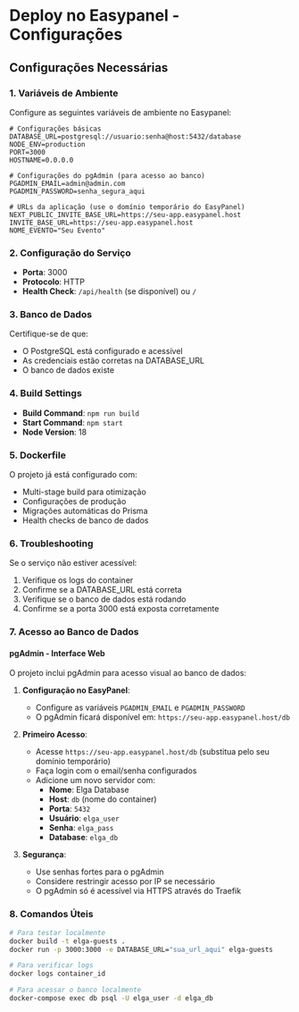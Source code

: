 # Deploy no Easypanel - Configurações

## Configurações Necessárias

### 1. Variáveis de Ambiente
Configure as seguintes variáveis de ambiente no Easypanel:

```
# Configurações básicas
DATABASE_URL=postgresql://usuario:senha@host:5432/database
NODE_ENV=production
PORT=3000
HOSTNAME=0.0.0.0

# Configurações do pgAdmin (para acesso ao banco)
PGADMIN_EMAIL=admin@admin.com
PGADMIN_PASSWORD=senha_segura_aqui

# URLs da aplicação (use o domínio temporário do EasyPanel)
NEXT_PUBLIC_INVITE_BASE_URL=https://seu-app.easypanel.host
INVITE_BASE_URL=https://seu-app.easypanel.host
NOME_EVENTO="Seu Evento"
```

### 2. Configuração do Serviço
- **Porta**: 3000
- **Protocolo**: HTTP
- **Health Check**: `/api/health` (se disponível) ou `/`

### 3. Banco de Dados
Certifique-se de que:
- O PostgreSQL está configurado e acessível
- As credenciais estão corretas na DATABASE_URL
- O banco de dados existe

### 4. Build Settings
- **Build Command**: `npm run build`
- **Start Command**: `npm start`
- **Node Version**: 18

### 5. Dockerfile
O projeto já está configurado com:
- Multi-stage build para otimização
- Configurações de produção
- Migrações automáticas do Prisma
- Health checks de banco de dados

### 6. Troubleshooting
Se o serviço não estiver acessível:
1. Verifique os logs do container
2. Confirme se a DATABASE_URL está correta
3. Verifique se o banco de dados está rodando
4. Confirme se a porta 3000 está exposta corretamente

### 7. Acesso ao Banco de Dados

#### pgAdmin - Interface Web
O projeto inclui pgAdmin para acesso visual ao banco de dados:

1. **Configuração no EasyPanel**:
   - Configure as variáveis `PGADMIN_EMAIL` e `PGADMIN_PASSWORD`
   - O pgAdmin ficará disponível em: `https://seu-app.easypanel.host/db`

2. **Primeiro Acesso**:
   - Acesse `https://seu-app.easypanel.host/db` (substitua pelo seu domínio temporário)
   - Faça login com o email/senha configurados
   - Adicione um novo servidor com:
     - **Nome**: Elga Database
     - **Host**: `db` (nome do container)
     - **Porta**: `5432`
     - **Usuário**: `elga_user`
     - **Senha**: `elga_pass`
     - **Database**: `elga_db`

3. **Segurança**:
   - Use senhas fortes para o pgAdmin
   - Considere restringir acesso por IP se necessário
   - O pgAdmin só é acessível via HTTPS através do Traefik

### 8. Comandos Úteis
```bash
# Para testar localmente
docker build -t elga-guests .
docker run -p 3000:3000 -e DATABASE_URL="sua_url_aqui" elga-guests

# Para verificar logs
docker logs container_id

# Para acessar o banco localmente
docker-compose exec db psql -U elga_user -d elga_db
```